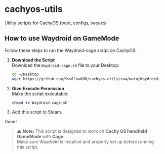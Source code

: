 # cachyos-utils
Utility scripts for CachyOS (boot, configs, tweaks)

## How to use Waydroid on GameMode 

Follow these steps to run the Waydroid-cage script on CachyOS:

1. **Download the Script**  
    Download the `Waydroid-cage.sh` file to your Desktop:

    ```bash
    cd ~/Desktop
    wget https://github.com/SwallowKOR/cachyos-utils/raw/main/Waydroid-cage.sh
    ```

2. **Give Execute Permission**  
    Make the script executable:

    ```bash
    chmod +x Waydroid-cage.sh
    ```

3. Add this script to Steam.

Done!

> ⚠️ **Note:** This script is designed to work on **Cachy OS handheld GameMode** with **Cage**.  
> Make sure Waydroid is installed and properly set up before running this script.

